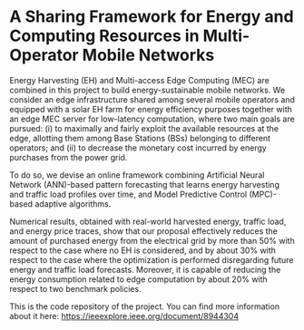 # A Sharing Framework for Energy and Computing Resources in Multi-Operator Mobile Networks

Energy Harvesting (EH) and Multi-access Edge Computing (MEC) are combined in this project to build energy-sustainable mobile networks. We consider an edge infrastructure shared among several mobile operators and equipped with a solar EH farm for energy efficiency purposes together with an edge MEC server for low-latency computation, where two main goals are pursued: (i) to maximally and fairly exploit the available resources at the edge, allotting them among Base Stations (BSs) belonging to different operators; and (ii) to decrease the monetary cost incurred by energy purchases from the power grid. 

To do so, we devise an online framework combining Artificial Neural Network (ANN)-based pattern forecasting that learns energy harvesting and traffic load profiles over time, and Model Predictive Control (MPC)-based adaptive algorithms.

Numerical results, obtained with real-world harvested energy, traffic load, and energy price traces, show that our proposal
effectively reduces the amount of purchased energy from the electrical grid by more than 50% with respect to the case where
no EH is considered, and by about 30% with respect to the case where the optimization is performed disregarding future energy
and traffic load forecasts. Moreover, it is capable of reducing the energy consumption related to edge computation by about 20%
with respect to two benchmark policies.

This is the code repository of the project. You can find more information about it here: https://ieeexplore.ieee.org/document/8944304